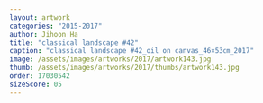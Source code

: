 ```yaml
---
layout: artwork
categories: "2015-2017"
author: Jihoon Ha
title: "classical landscape #42"
caption: "classical landscape #42_oil on canvas_46×53㎝_2017"
image: /assets/images/artworks/2017/artwork143.jpg
thumb: /assets/images/artworks/2017/thumbs/artwork143.jpg
order: 17030542
sizeScore: 05
---
```


